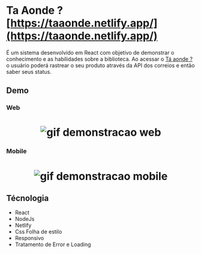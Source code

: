 # Ta Aonde ? [https://taaonde.netlify.app/](https://taaonde.netlify.app/) 
É um sistema desenvolvido em React com objetivo de demonstrar o conhecimento e as habilidades sobre a biblioteca. Ao acessar o [Tá aonde ?](https://taaonde.netlify.app/) o usuário poderá rastrear o seu produto através da API dos correios e então saber seus status.

## Demo

### Web

<h1 align="center">
 <img src="https://media.giphy.com/media/oefRRrJtR4X70br2Bm/giphy.gif" alt="gif demonstracao web" />
</h1>

### Mobile
<h1 align="center">
 <img src="https://media.giphy.com/media/HlMMeG7FvC0ibmUZe8/giphy.gif" alt="gif demonstracao mobile" />
</h1>

## Técnologia

 - React
 - NodeJs
 - Netlify
 - Css Folha de estilo
 - Responsivo
 - Tratamento de Error e Loading
